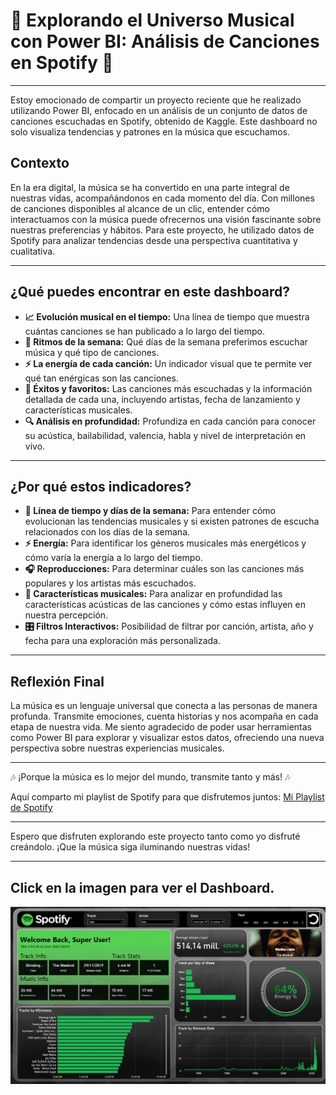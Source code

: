 # 🎵 Explorando el Universo Musical con Power BI: Análisis de Canciones en Spotify 🎵

---

Estoy emocionado de compartir un proyecto reciente que he realizado utilizando Power BI, enfocado en un análisis de un conjunto de datos de canciones escuchadas en Spotify, obtenido de Kaggle. Este dashboard no solo visualiza tendencias y patrones en la música que escuchamos.

## Contexto

En la era digital, la música se ha convertido en una parte integral de nuestras vidas, acompañándonos en cada momento del día. Con millones de canciones disponibles al alcance de un clic, entender cómo interactuamos con la música puede ofrecernos una visión fascinante sobre nuestras preferencias y hábitos. Para este proyecto, he utilizado datos de Spotify para analizar tendencias desde una perspectiva cuantitativa y cualitativa.

---

## ¿Qué puedes encontrar en este dashboard?

- **📈 Evolución musical en el tiempo:** Una línea de tiempo que muestra cuántas canciones se han publicado a lo largo del tiempo.
- **📅 Ritmos de la semana:** Qué días de la semana preferimos escuchar música y qué tipo de canciones.
- **⚡ La energía de cada canción:** Un indicador visual que te permite ver qué tan enérgicas son las canciones.
- **🎤 Éxitos y favoritos:** Las canciones más escuchadas y la información detallada de cada una, incluyendo artistas, fecha de lanzamiento y características musicales.
- **🔍 Análisis en profundidad:** Profundiza en cada canción para conocer su acústica, bailabilidad, valencia, habla y nivel de interpretación en vivo.

---

## ¿Por qué estos indicadores?

- **📅 Línea de tiempo y días de la semana:** Para entender cómo evolucionan las tendencias musicales y si existen patrones de escucha relacionados con los días de la semana.
- **⚡ Energía:** Para identificar los géneros musicales más energéticos y cómo varía la energía a lo largo del tiempo.
- **🎧 Reproducciones:** Para determinar cuáles son las canciones más populares y los artistas más escuchados.
- **🎼 Características musicales:** Para analizar en profundidad las características acústicas de las canciones y cómo estas influyen en nuestra percepción.
- **🎛️ Filtros Interactivos:** Posibilidad de filtrar por canción, artista, año y fecha para una exploración más personalizada.

---

## Reflexión Final

La música es un lenguaje universal que conecta a las personas de manera profunda. Transmite emociones, cuenta historias y nos acompaña en cada etapa de nuestra vida. Me siento agradecido de poder usar herramientas como Power BI para explorar y visualizar estos datos, ofreciendo una nueva perspectiva sobre nuestras experiencias musicales.

---

🎶 ¡Porque la música es lo mejor del mundo, transmite tanto y más! 🎶

Aquí comparto mi playlist de Spotify para que disfrutemos juntos: [Mi Playlist de Spotify](https://open.spotify.com/playlist/1SMIGGFPIZzQc5cC5bDaRC)

---

Espero que disfruten explorando este proyecto tanto como yo disfruté creándolo. ¡Que la música siga iluminando nuestras vidas!

---
Click en la imagen para ver el Dashboard.
---
[![Análisis de Canciones en Spotify](https://github.com/Rosmel-ABC/Spotify/blob/main/SPOTIFY%20PROJECT.png)](https://app.powerbi.com/view?r=eyJrIjoiNDM0Y2UzNzQtNTczYi00OTkyLWIwZjgtNzU1NWFhOGFlZTI1IiwidCI6ImRmODY3OWNkLWE4MGUtNDVkOC05OWFjLWM4M2VkN2ZmOTVhMCJ9)

